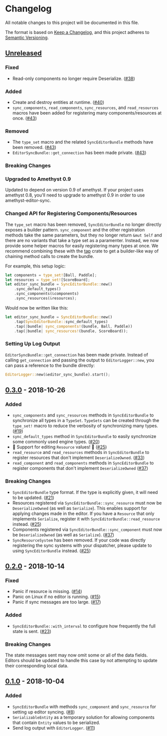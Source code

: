 # Changelog

All notable changes to this project will be documented in this file.

The format is based on [Keep a Changelog](https://keepachangelog.com/en/1.0.0/),
and this project adheres to [Semantic Versioning](https://semver.org/spec/v2.0.0.html).

## [Unreleased]

### Fixed

* Read-only components no longer require Deserialize. ([#38])

### Added

* Create and destroy entities at runtime. ([#40])
* `sync_components`, `read_components`, `sync_resources`, and `read_resources`
  macros have been added for registering many components/resources at once. ([#43])

### Removed

* The `type_set` macro and the related `SyncEditorBundle` methods have been
  removed. ([#43])
* `EditorSyncBundle::get_connection` has been made private. ([#43])

### Breaking Changes

### Upgraded to Amethyst 0.9

Updated to depend on version 0.9 of amethyst. If your project uses amethyst 0.8, you'll
need to upgrade to amethyst 0.9 in order to use amethyst-editor-sync.

### Changed API for Registering Components/Resources

The `type_set` macro has been removed, `SyncEditorBundle` no longer directly
exposes a builder pattern. `sync_component` and the other registration
methods take the same parameters, but they no longer return `&mut Self` and
there are no variants that take a type set as a paramenter. Instead, we now
provide some helper macros for easily registering many types at once. We
recommend combining these with the [tap] crate to get a builder-like way of
chaining method calls to create the bundle.

For example, this setup logic:

```rust
let components = type_set![Ball, Paddle];
let resources = type_set![ScoreBoard];
let editor_sync_bundle = SyncEditorBundle::new()
    .sync_default_types()
    .sync_components(&components)
    .sync_resources(&resources);
```

Would now be written like this:

```rust
let editor_sync_bundle = SyncEditorBundle::new()
    .tap(SyncEditorBundle::sync_default_types)
    .tap(|bundle| sync_components!(bundle, Ball, Paddle))
    .tap(|bundle| sync_resources!(bundle, ScoreBoard));
```

### Setting Up Log Output

`EditorSyncBundle::get_connection` has been made private. Instead of calling
`get_connection` and passing the output to `EditorLogger::new`, you can pass
a reference to the bundle directly:

```rust
EditorLogger::new(&editor_sync_bundle).start();
```

[#38]: https://github.com/randomPoison/amethyst-editor-sync/issues/38
[#40]: https://github.com/randomPoison/amethyst-editor-sync/pull/40
[#43]: https://github.com/randomPoison/amethyst-editor-sync/pull/43
[tap]: https://crates.io/crates/tap

## [0.3.0] - 2018-10-26

### Added

* `sync_components` and `sync_resources` methods in `SyncEditorBundle` to synchronize all types
  in a `TypeSet`. `TypeSets` can be created through the `type_set!` macro to reduce the verbosity
  of synchronizing many types. ([#19])
* `sync_default_types` method in `SyncEditorBundle` to easily synchronize some commonly used
  engine types. ([#20])
* :tada: Support for editing `Resource` values! :tada: ([#25])
* `read_resource` and `read_resources` methods in `SyncEditorBundle` to register resources that
  don't implement `DeserializeOwned`. ([#33])
* `read_component` and `read_components` methods in `SyncEditorBundle` to register components that
  don't implement `DeserializeOwned` ([#37])

### Breaking Changes

* `SyncEditorBundle` type format. If the type is explicitly given, it will need to be updated. ([#21])
* Resources registered via `SyncEditorBundle::sync_resource` must now be `DeserializeOwned` (as
  well as `Serialize`). This enables support for applying changes made in the editor. If you have
  a `Resource` that only implements `Serialize`, register it with `SyncEditorBundle::read_resource`
  instead. ([#25])
* Components registered via `SyncEditorBundle::sync_component` must now be `DeserializeOwned` (as
  well as `Serialize`). ([#37])
* `SyncResourceSystem` has been removed. If your code was directly registering the sync systems
  with your dispatcher, please update to using `SyncEditorBundle` instead. ([#25])

[#19]: https://github.com/randomPoison/amethyst-editor-sync/issues/19
[#20]: https://github.com/randomPoison/amethyst-editor-sync/issues/20
[#21]: https://github.com/randomPoison/amethyst-editor-sync/pull/21
[#25]: https://github.com/randomPoison/amethyst-editor-sync/pull/25
[#33]: https://github.com/randomPoison/amethyst-editor-sync/pull/33
[#37]: https://github.com/randomPoison/amethyst-editor-sync/pull/37

## [0.2.0] - 2018-10-14

### Fixed

* Panic if resource is missing. ([#14])
* Panic on Linux if no editor is running. ([#15])
* Panic if sync messages are too large. ([#17])

### Added

* `SyncEditorBundle::with_interval` to configure how frequently the full state is sent. ([#23])

### Breaking Changes

The state messages sent may now omit some or all of the data fields. Editors should be updated to
handle this case by not attempting to update their corresponding local data.

[#14]: https://github.com/randomPoison/amethyst-editor-sync/pull/14
[#15]: https://github.com/randomPoison/amethyst-editor-sync/issues/15
[#17]: https://github.com/randomPoison/amethyst-editor-sync/pull/17
[#23]: https://github.com/randomPoison/amethyst-editor-sync/pull/23

## [0.1.0] - 2018-10-04

### Added

* `SyncEditorBundle` with methods `sync_component` and `sync_resource` for setting up editor syncing. ([#8])
* `SerializableEntity` as a temporary solution for allowing components that contain `Entity` values to be serialized.
* Send log output with `EditorLogger`. ([#11])

[#8]: https://github.com/randomPoison/amethyst-editor-sync/pull/8
[#11]: https://github.com/randomPoison/amethyst-editor-sync/pull/11

[Unreleased]: https://github.com/randomPoison/amethyst-editor-sync/compare/v0.3.0...HEAD
[0.3.0]: https://github.com/randomPoison/amethyst-editor-sync/compare/v0.2.0...v0.3.0
[0.2.0]: https://github.com/randomPoison/amethyst-editor-sync/compare/v0.1.0...v0.2.0
[0.1.0]: https://github.com/randomPoison/amethyst-editor-sync/compare/a1a710124bd7d2a132e49433596ee48420729e69...v0.1.0
